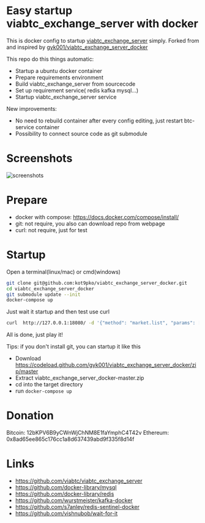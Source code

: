 # Easy startup viabtc_exchange_server with docker

This is docker config to startup [viabtc_exchange_server](https://github.com/viabtc/viabtc_exchange_server) simply.
Forked from and inspired by [gyk001/viabtc_exchange_server_docker](https://github.com/gyk001/viabtc_exchange_server_docker)

This repo do this things automatic:

* Startup a ubuntu docker container
* Prepare requirements environment
* Build viabtc_exchange_server from sourcecode
* Set up requirement service( redis kafka mysql...)
* Startup viabtc_exchange_server service

New improvements:

* No need to rebuild container after every config editing, just restart btc-service container
* Possibility to connect source code as git submodule

# Screenshots

![screenshots](imgs/screenshots.jpg)

# Prepare

* docker with compose: https://docs.docker.com/compose/install/
* git: not require, you also can download repo from webpage
* curl: not require, just for test

# Startup

Open a terminal(linux/mac) or cmd(windows)

```bash
git clone git@github.com:kot9pko/viabtc_exchange_server_docker.git
cd viabtc_exchange_server_docker
git submodule update --init
docker-compose up
```

Just wait it startup and then test use curl

```bash
curl  http://127.0.0.1:18080/ -d '{"method": "market.list", "params": [], "id": 1516681174}'
```

All is done, just play it!


Tips: if you don't install git, you can startup it like this

* Download https://codeload.github.com/gyk001/viabtc_exchange_server_docker/zip/master
* Extract viabtc_exchange_server_docker-master.zip
* cd into the target directory
* run `docker-compose up`

# Donation

Bitcoin: 12bKPV6B9yCWnWjChNM8E1faYmphC4T42v
Ethereum: 0x8ad65ee865c176cc1a8d637439abd9f335f8d14f

# Links

* https://github.com/viabtc/viabtc_exchange_server
* https://github.com/docker-library/mysql
* https://github.com/docker-library/redis
* https://github.com/wurstmeister/kafka-docker
* https://github.com/s7anley/redis-sentinel-docker
* https://github.com/vishnubob/wait-for-it

